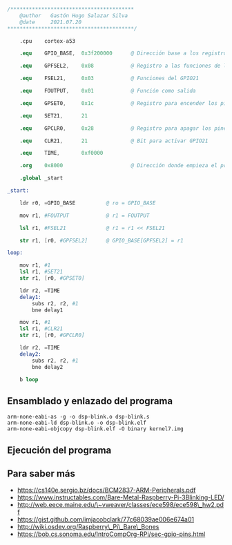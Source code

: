 ``` {.s name="blink.s" caption="blink.s" numbers="left" frame="leftline"}
/****************************************
    @author   Gastón Hugo Salazar Silva
    @date     2021.07.20 
*****************************************/
```

``` {.s name="blink.s" caption="blink.s" numbers="left" frame="leftline"}
    .cpu    cortex-a53
```

``` {.s name="blink.s" caption="blink.s" numbers="left" frame="leftline"}
    .equ    GPIO_BASE,  0x3f200000      @ Dirección base a los registros del GPIO 
```

``` {.s name="blink.s" caption="blink.s" numbers="left" frame="leftline"}
    .equ    GPFSEL2,    0x08            @ Registro a las funciones de los pines GPIO2x
```

``` {.s name="blink.s" caption="blink.s" numbers="left" frame="leftline"}
    .equ    FSEL21,     0x03            @ Funciones del GPIO21
```

``` {.s name="blink.s" caption="blink.s" numbers="left" frame="leftline"}
    .equ    FOUTPUT,    0x01            @ Función como salida
```

``` {.s name="blink.s" caption="blink.s" numbers="left" frame="leftline"}
    .equ    GPSET0,     0x1c            @ Registro para encender los pines GPIO0-GPIO31
```

``` {.s name="blink.s" caption="blink.s" numbers="left" frame="leftline"}
    .equ    SET21,      21              
```

``` {.s name="blink.s" caption="blink.s" numbers="left" frame="leftline"}
    .equ    GPCLR0,     0x28            @ Registro para apagar los pines GPIO0-GPIO31
```

``` {.s name="blink.s" caption="blink.s" numbers="left" frame="leftline"}
    .equ    CLR21,      21              @ Bit para activar GPIO21
```

``` {.s name="blink.s" caption="blink.s" numbers="left" frame="leftline"}
    .equ    TIME,       0xf0000
```

``` {.s name="blink.s" caption="blink.s" numbers="left" frame="leftline"}
    .org    0x8000                      @ Dirección donde empieza el programa
```

``` {.s name="blink.s" caption="blink.s" numbers="left" frame="leftline"}
    .global _start
```

``` {.s name="blink.s" caption="blink.s" numbers="left" frame="leftline"}
_start:
```

``` {.s name="blink.s" caption="blink.s" numbers="left" frame="leftline"}
    ldr r0, =GPIO_BASE          @ ro = GPIO_BASE
```

``` {.s name="blink.s" caption="blink.s" numbers="left" frame="leftline"}
    mov r1, #FOUTPUT            @ r1 = FOUTPUT
```

``` {.s name="blink.s" caption="blink.s" numbers="left" frame="leftline"}
    lsl r1, #FSEL21             @ r1 = r1 << FSEL21
```

``` {.s name="blink.s" caption="blink.s" numbers="left" frame="leftline"}
    str r1, [r0, #GPFSEL2]      @ GPIO_BASE[GPFSEL2] = r1
```

``` {.s name="blink.s" caption="blink.s" numbers="left" frame="leftline"}
loop:
```

``` {.s name="blink.s" caption="blink.s" numbers="left" frame="leftline"}
    mov r1, #1
    lsl r1, #SET21          
    str r1, [r0, #GPSET0]       
```

``` {.s name="blink.s" caption="blink.s" numbers="left" frame="leftline"}
    ldr r2, =TIME
    delay1:
        subs r2, r2, #1
        bne delay1
```

``` {.s name="blink.s" caption="blink.s" numbers="left" frame="leftline"}
    mov r1, #1
    lsl r1, #CLR21       
    str r1, [r0, #GPCLR0]       
```

``` {.s name="blink.s" caption="blink.s" numbers="left" frame="leftline"}
    ldr r2, =TIME
    delay2:
        subs r2, r2, #1
        bne delay2
```

``` {.s name="blink.s" caption="blink.s" numbers="left" frame="leftline"}
    b loop
```

Ensamblado y enlazado del programa
----------------------------------

    arm-none-eabi-as -g -o dsp-blink.o dsp-blink.s
    arm-none-eabi-ld dsp-blink.o -o dsp-blink.elf
    arm-none-eabi-objcopy dsp-blink.elf -O binary kernel7.img

Ejecución del programa
----------------------

Para saber más
--------------

-   https://cs140e.sergio.bz/docs/BCM2837-ARM-Peripherals.pdf
-   https://www.instructables.com/Bare-Metal-Raspberry-Pi-3Blinking-LED/
-   http://web.eece.maine.edu/\~vweaver/classes/ece598/ece598\_hw2.pdf
-   https://gist.github.com/imjacobclark/77c68039ae006e674a01
-   http://wiki.osdev.org/Raspberry\_Pi\_Bare\_Bones
-   https://bob.cs.sonoma.edu/IntroCompOrg-RPi/sec-gpio-pins.html
